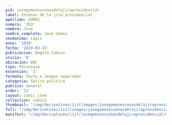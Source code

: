 ```yaml
---
pid: josegomezescenasdelajirapresidencial
label: Escenas de la jira presidencial
apellido: GÓMEZ
numero: '253'
nombre: José
nombre_completo: José Gómez
seudonimo: Lápiz
anno: '1919'
fecha: '1919-03-15'
publicacion: Bogotá Cómico
inicio: '8'
ubicacion: BNC
tipo: Personaje
extension: '1'
formato: Texto e imagen separados
categoria: Sátira política
publico: General
order: '11'
layout: comic_item
collection: comics
thumbnail: "/img/derivatives/iiif/images/josegomezescenasdelajirapresidencial/full/250,/0/default.jpg"
full: "/img/derivatives/iiif/images/josegomezescenasdelajirapresidencial/full/1140,/0/default.jpg"
manifest: "/img/derivatives/iiif/josegomezescenasdelajirapresidencial/manifest.json"
---
```

